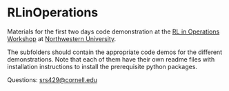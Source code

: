 # RLinOperations

Materials for the first two days code demonstration at the [RL in Operations Workshop](https://www.kellogg.northwestern.edu/news-events/conference/bootcamp-reinforcement-learning.aspx) at [Northwestern University](https://www.northwestern.edu/).

The subfolders should contain the appropriate code demos for the different demonstrations.  Note that each of them have their own readme files with installation instructions to install the prerequisite python packages.

Questions: srs429@cornell.edu
